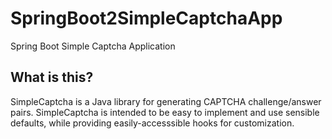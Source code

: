 # SpringBoot2SimpleCaptchaApp
Spring Boot  Simple Captcha Application

## What is this?
SimpleCaptcha is a Java library for generating CAPTCHA challenge/answer pairs. 
SimpleCaptcha is intended to be easy to implement and use sensible defaults,
while providing easily-accesssible hooks for customization. 
